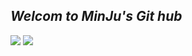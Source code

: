 ## _Welcom to MinJu's Git hub_

<a href="https://jap-boss.tistory.com/" target="_blank"><img src="https://img.shields.io/badge/Tistory-000000?style=flat&logo=Tistory&logoColor=white"/></a>
<a href="https://jap-boss.tistory.com/" target="_blank"><img src="https://img.shields.io/badge/Tistory-ffffff?style=flat-square&logo=Tistory&logoColor=black"/></a>
